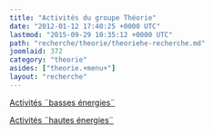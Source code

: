 ```yaml
---
title: "Activités du groupe Théorie"
date: "2012-01-12 17:40:25 +0000 UTC"
lastmod: "2015-09-29 10:35:12 +0000 UTC"
path: "recherche/theorie/theoriehe-recherche.md"
joomlaid: 372
category: "theorie"
asides: ["theorie.+menu+"]
layout: "recherche"
---
```

[Activités ¨basses énergies¨](/recherche/theorie/theoriebe-presentation.md)  

[Activités ¨hautes énergies¨](/recherche/theorie/sous-groupe-hautes-energies.md)
